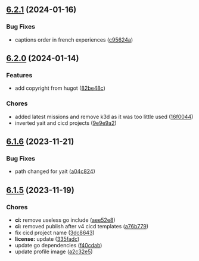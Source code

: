 ## [6.2.1](https://gitlab.com/kilianpaquier/kilianpaquier.gitlab.io/compare/v6.2.0...v6.2.1) (2024-01-16)


### Bug Fixes

* captions order in french experiences ([c95624a](https://gitlab.com/kilianpaquier/kilianpaquier.gitlab.io/commit/c95624a252cab3c570edf851555cef9e73f77810))

## [6.2.0](https://gitlab.com/kilianpaquier/kilianpaquier.gitlab.io/compare/v6.1.6...v6.2.0) (2024-01-14)


### Features

* add copyright from hugot ([82be48c](https://gitlab.com/kilianpaquier/kilianpaquier.gitlab.io/commit/82be48c132888293ff71004c82ad9763ab94085c))


### Chores

* added latest missions and remove k3d as it was too little used ([16f0044](https://gitlab.com/kilianpaquier/kilianpaquier.gitlab.io/commit/16f0044937bafa5f606d2c27a7dbbdd6a8a8e734))
* inverted yait and cicd projects ([9e9e9a2](https://gitlab.com/kilianpaquier/kilianpaquier.gitlab.io/commit/9e9e9a253f798cb85a3fad8e9da755e1e5f7441e))

## [6.1.6](https://gitlab.com/kilianpaquier/kilianpaquier.gitlab.io/compare/v6.1.5...v6.1.6) (2023-11-21)


### Bug Fixes

* path changed for yait ([a04c824](https://gitlab.com/kilianpaquier/kilianpaquier.gitlab.io/commit/a04c8240d9ca07e0d83f59a6086ade021f7187b2))

## [6.1.5](https://gitlab.com/kilianpaquier/kilianpaquier.gitlab.io/compare/v6.1.4...v6.1.5) (2023-11-19)


### Chores

* **ci:** remove useless go include ([aee52e8](https://gitlab.com/kilianpaquier/kilianpaquier.gitlab.io/commit/aee52e8a5122a514a4a4c8cfb213ba99a7c29ff8))
* **ci:** removed publish after v4 cicd templates ([a76b779](https://gitlab.com/kilianpaquier/kilianpaquier.gitlab.io/commit/a76b779a0b55aa34ab9f5fae74a23664c1b8c5ed))
* fix cicd project name ([3dc8643](https://gitlab.com/kilianpaquier/kilianpaquier.gitlab.io/commit/3dc864314de17e9ebcf4310de04000cd6ac4d806))
* **license:** update ([335fadc](https://gitlab.com/kilianpaquier/kilianpaquier.gitlab.io/commit/335fadc2e2debb898df20dd6ae4a1e0234c1964c))
* update go dependencies ([f40cdab](https://gitlab.com/kilianpaquier/kilianpaquier.gitlab.io/commit/f40cdaba0e3dd59f9897f07ff7e4502fd42629c9))
* update profile image ([a2c32e5](https://gitlab.com/kilianpaquier/kilianpaquier.gitlab.io/commit/a2c32e5ff4519dfc385ee8abd67cc169fb6ec5df))
